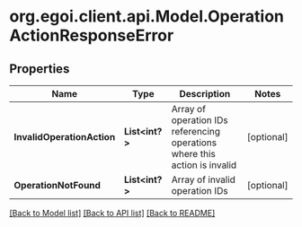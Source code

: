 # org.egoi.client.api.Model.OperationActionResponseError
## Properties

Name | Type | Description | Notes
------------ | ------------- | ------------- | -------------
**InvalidOperationAction** | **List&lt;int?&gt;** | Array of operation IDs referencing operations where this action is invalid | [optional] 
**OperationNotFound** | **List&lt;int?&gt;** | Array of invalid operation IDs | [optional] 

[[Back to Model list]](../README.md#documentation-for-models) [[Back to API list]](../README.md#documentation-for-api-endpoints) [[Back to README]](../README.md)

